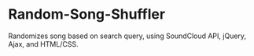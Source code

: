 # Random-Song-Shuffler
Randomizes song based on search query, using SoundCloud API, jQuery, Ajax, and HTML/CSS. 

